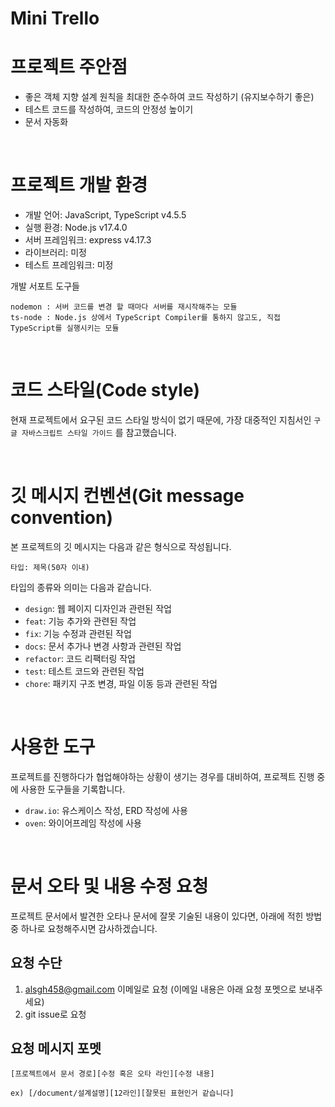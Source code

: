 # Mini Trello

# 프로젝트 주안점

- 좋은 객체 지향 설계 원칙을 최대한 준수하여 코드 작성하기 (유지보수하기 좋은)
- 테스트 코드를 작성하여, 코드의 안정성 높이기
- 문서 자동화

<br>

# 프로젝트 개발 환경

- 개발 언어: JavaScript, TypeScript v4.5.5
- 실행 환경: Node.js v17.4.0
- 서버 프레임워크: express v4.17.3
- 라이브러리: 미정
- 테스트 프레임워크: 미정

개발 서포트 도구들

```
nodemon : 서버 코드를 변경 할 때마다 서버를 재시작해주는 모듈
ts-node : Node.js 상에서 TypeScript Compiler를 통하지 않고도, 직접 TypeScript를 실행시키는 모듈
```

<br>

# 코드 스타일(Code style)

현재 프로젝트에서 요구된 코드 스타일 방식이 없기 때문에, 가장 대중적인 지침서인 <a ref=" https://google.github.io/styleguide/jsguide.html">`구글 자바스크립트 스타일 가이드`</a> 를 참고했습니다.

<br>

# 깃 메시지 컨벤션(Git message convention)

본 프로젝트의 깃 메시지는 다음과 같은 형식으로 작성됩니다.

```
타입: 제목(50자 이내)
```

타입의 종류와 의미는 다음과 같습니다.

- `design`: 웹 페이지 디자인과 관련된 작업
- `feat`: 기능 추가와 관련된 작업
- `fix`: 기능 수정과 관련된 작업
- `docs`: 문서 추가나 변경 사항과 관련된 작업
- `refactor`: 코드 리팩터링 작업
- `test`: 테스트 코드와 관련된 작업
- `chore`: 패키지 구조 변경, 파일 이동 등과 관련된 작업

<br>

# 사용한 도구

프로젝트를 진행하다가 협업해야하는 상황이 생기는 경우를 대비하여, 프로젝트 진행 중에 사용한 도구들을 기록합니다.

- `draw.io`: 유스케이스 작성, ERD 작성에 사용
- `oven`: 와이어프레임 작성에 사용

<br>

# 문서 오타 및 내용 수정 요청

프로젝트 문서에서 발견한 오타나 문서에 잘못 기술된 내용이 있다면, 아래에 적힌 방법 중 하나로 요청해주시면 감사하겠습니다.

## 요청 수단

1. alsgh458@gmail.com 이메일로 요청 (이메일 내용은 아래 요청 포멧으로 보내주세요)
2. git issue로 요청

## 요청 메시지 포멧

```
[프로젝트에서 문서 경로][수정 혹은 오타 라인][수정 내용]

ex) [/document/설계설명][12라인][잘못된 표현인거 같습니다]
```

